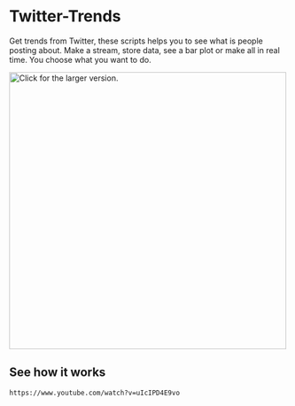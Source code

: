 # Twitter-Trends
Get trends from Twitter, these scripts helps you to see what is people posting about. Make a stream, store data, see a bar plot or make all in real time. You choose what you want to do.

<a href="https://drive.google.com/open?id=1Oz4oLInu0BvXz0bC2Yv7ZGRM92s8_eYq"><img src="https://drive.google.com/open?id=1Oz4oLInu0BvXz0bC2Yv7ZGRM92s8_eYq" style="width: 500px; max-width: 100%; height: auto" title="Click for the larger version." /></a>

## See how it works

```
https://www.youtube.com/watch?v=uIcIPD4E9vo
```
